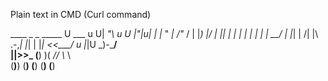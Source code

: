 Plain text in CMD (Curl command)


  ____          _   _       _____         U  ___ u 
U|  _"\ u    U |"|u| |     |_ " _|         \/"_ \/ 
\| |_) |/     \| |\| |       | |           | | | | 
 |  __/        | |_| |      /| |\      .-,_| |_| | 
 |_|          <<\___/      u |_|U       \_)-\___/  
 ||>>_       (__) )(       _// \\_           \\    
(__)__)          (__)     (__) (__)         (__)   

